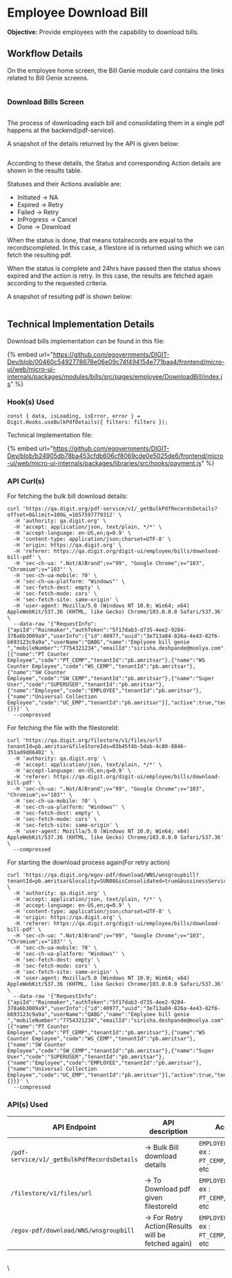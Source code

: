 # Employee Download Bill

**Objective:** Provide employees with the capability to download bills.

## Workflow Details

On the employee home screen, the Bill Genie module card contains the links related to Bill Genie screens.

<figure><img src="../../../../../.gitbook/assets/image (307).png" alt=""><figcaption></figcaption></figure>

### **Download Bills Screen** <a href="#download-bills-screen" id="download-bills-screen"></a>

<figure><img src="../../../../../.gitbook/assets/image (288).png" alt=""><figcaption></figcaption></figure>

The process of downloading each bill and consolidating them in a single pdf happens at the backend(pdf-service).

A snapshot of the details returned by the API is given below:

<figure><img src="../../../../../.gitbook/assets/image (514).png" alt=""><figcaption></figcaption></figure>

According to these details, the Status and corresponding Action details are shown in the results table.

Statuses and their Actions available are:

* Initiated → NA
* Expired → Retry
* Failed → Retry
* InProgress → Cancel
* Done → Download

When the status is done, that means totalrecords are equal to the recordscompleted. In this case, a filestore id is returned using which we can fetch the resulting pdf.

When the status is complete and 24hrs have passed then the status shows expired and the action is retry. In this case, the results are fetched again according to the requested criteria.

&#x20;A snapshot of resulting pdf is shown below:

<figure><img src="../../../../../.gitbook/assets/image (523).png" alt=""><figcaption></figcaption></figure>

## **Technical Implementation Details** <a href="#technical-implementation-details" id="technical-implementation-details"></a>

Download bills implementation can be found in this file:

{% embed url="https://github.com/egovernments/DIGIT-Dev/blob/00460c5492778678e06e09c74f494154e771baa4/frontend/micro-ui/web/micro-ui-internals/packages/modules/bills/src/pages/employee/DownloadBill/index.js" %}

### **Hook(s) Used**

```
const { data, isLoading, isError, error } = Digit.Hooks.useBulkPdfDetails({ filters: filters });
```

Technical Implementation file:

{% embed url="https://github.com/egovernments/DIGIT-Dev/blob/b24905db78ba453cfdb606cf8069cde0e5025de6/frontend/micro-ui/web/micro-ui-internals/packages/libraries/src/hooks/payment.js" %}

### **API Curl(s)** <a href="#api-curl-s" id="api-curl-s"></a>

For fetching the bulk bill download details:

```
curl 'https://qa.digit.org/pdf-service/v1/_getBulkPdfRecordsDetails?offset=0&limit=100&_=1657597779312' \
  -H 'authority: qa.digit.org' \
  -H 'accept: application/json, text/plain, */*' \
  -H 'accept-language: en-US,en;q=0.9' \
  -H 'content-type: application/json;charset=UTF-8' \
  -H 'origin: https://qa.digit.org' \
  -H 'referer: https://qa.digit.org/digit-ui/employee/bills/download-bill-pdf' \
  -H 'sec-ch-ua: ".Not/A)Brand";v="99", "Google Chrome";v="103", "Chromium";v="103"' \
  -H 'sec-ch-ua-mobile: ?0' \
  -H 'sec-ch-ua-platform: "Windows"' \
  -H 'sec-fetch-dest: empty' \
  -H 'sec-fetch-mode: cors' \
  -H 'sec-fetch-site: same-origin' \
  -H 'user-agent: Mozilla/5.0 (Windows NT 10.0; Win64; x64) AppleWebKit/537.36 (KHTML, like Gecko) Chrome/103.0.0.0 Safari/537.36' \
  --data-raw '{"RequestInfo":{"apiId":"Rainmaker","authToken":"5f17dab3-d735-4ee2-9284-378a6b3009a9","userInfo":{"id":40977,"uuid":"3e713a84-826a-4e43-82f6-b693123c9a9a","userName":"QABG","name":"Emplyoee bill genie ","mobileNumber":"7754321234","emailId":"sirisha.deshpande@moolya.com","locale":null,"type":"EMPLOYEE","roles":[{"name":"PT Counter Employee","code":"PT_CEMP","tenantId":"pb.amritsar"},{"name":"WS Counter Employee","code":"WS_CEMP","tenantId":"pb.amritsar"},{"name":"SW Counter Employee","code":"SW_CEMP","tenantId":"pb.amritsar"},{"name":"Super User","code":"SUPERUSER","tenantId":"pb.amritsar"},{"name":"Employee","code":"EMPLOYEE","tenantId":"pb.amritsar"},{"name":"Universal Collection Employee","code":"UC_EMP","tenantId":"pb.amritsar"}],"active":true,"tenantId":"pb.amritsar","permanentCity":null},"msgId":"1657597779312|en_IN","plainAccessRequest":{}}}' \
  --compressed
```

For fetching the file with the filestoreId:

```
curl 'https://qa.digit.org/filestore/v1/files/url?tenantId=pb.amritsar&fileStoreIds=03b45f4b-5dab-4c80-8846-351ad9d86402' \
  -H 'authority: qa.digit.org' \
  -H 'accept: application/json, text/plain, */*' \
  -H 'accept-language: en-US,en;q=0.9' \
  -H 'referer: https://qa.digit.org/digit-ui/employee/bills/download-bill-pdf' \
  -H 'sec-ch-ua: ".Not/A)Brand";v="99", "Google Chrome";v="103", "Chromium";v="103"' \
  -H 'sec-ch-ua-mobile: ?0' \
  -H 'sec-ch-ua-platform: "Windows"' \
  -H 'sec-fetch-dest: empty' \
  -H 'sec-fetch-mode: cors' \
  -H 'sec-fetch-site: same-origin' \
  -H 'user-agent: Mozilla/5.0 (Windows NT 10.0; Win64; x64) AppleWebKit/537.36 (KHTML, like Gecko) Chrome/103.0.0.0 Safari/537.36' \
  --compressed
```

For starting the download process again(For retry action)

```
curl 'https://qa.digit.org/egov-pdf/download/WNS/wnsgroupbill?tenantId=pb.amritsar&locality=SUN08&isConsolidated=true&bussinessService=WS&_=1657597872651' \
  -H 'authority: qa.digit.org' \
  -H 'accept: application/json, text/plain, */*' \
  -H 'accept-language: en-US,en;q=0.9' \
  -H 'content-type: application/json;charset=UTF-8' \
  -H 'origin: https://qa.digit.org' \
  -H 'referer: https://qa.digit.org/digit-ui/employee/bills/download-bill-pdf' \
  -H 'sec-ch-ua: ".Not/A)Brand";v="99", "Google Chrome";v="103", "Chromium";v="103"' \
  -H 'sec-ch-ua-mobile: ?0' \
  -H 'sec-ch-ua-platform: "Windows"' \
  -H 'sec-fetch-dest: empty' \
  -H 'sec-fetch-mode: cors' \
  -H 'sec-fetch-site: same-origin' \
  -H 'user-agent: Mozilla/5.0 (Windows NT 10.0; Win64; x64) AppleWebKit/537.36 (KHTML, like Gecko) Chrome/103.0.0.0 Safari/537.36' \
  --data-raw '{"RequestInfo":{"apiId":"Rainmaker","authToken":"5f17dab3-d735-4ee2-9284-378a6b3009a9","userInfo":{"id":40977,"uuid":"3e713a84-826a-4e43-82f6-b693123c9a9a","userName":"QABG","name":"Emplyoee bill genie ","mobileNumber":"7754321234","emailId":"sirisha.deshpande@moolya.com","locale":null,"type":"EMPLOYEE","roles":[{"name":"PT Counter Employee","code":"PT_CEMP","tenantId":"pb.amritsar"},{"name":"WS Counter Employee","code":"WS_CEMP","tenantId":"pb.amritsar"},{"name":"SW Counter Employee","code":"SW_CEMP","tenantId":"pb.amritsar"},{"name":"Super User","code":"SUPERUSER","tenantId":"pb.amritsar"},{"name":"Employee","code":"EMPLOYEE","tenantId":"pb.amritsar"},{"name":"Universal Collection Employee","code":"UC_EMP","tenantId":"pb.amritsar"}],"active":true,"tenantId":"pb.amritsar","permanentCity":null},"msgId":"1657597872650|en_IN","plainAccessRequest":{}}}' \
  --compressed
```

### **API(s) Used**

| **API Endpoint**                            | **API description**                               | **Access Roles**                                              |
| ------------------------------------------- | ------------------------------------------------- | ------------------------------------------------------------- |
| `/pdf-service/v1/_getBulkPdfRecordsDetails` | → Bulk Bill download details                      | `EMPLOYEE`, CEMP roles ex : `PT_CEMP`,`WS_CEMP`,`SW_CEMP` etc |
| `/filestore/v1/files/url`                   | → To Download pdf given filestoreId               | `EMPLOYEE`, CEMP roles ex : `PT_CEMP`,`WS_CEMP`,`SW_CEMP` etc |
| `/egov-pdf/download/WNS/wnsgroupbill`       | → For Retry Action(Results will be fetched again) | `EMPLOYEE`, CEMP roles ex : `PT_CEMP`,`WS_CEMP`,`SW_CEMP` etc |

\
\
